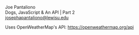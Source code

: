 Joe Pantaliono   
Dogs, JavaScript & An API | Part 2    
josephapantaliono@lewisu.edu   
  
    
Uses OpenWeatherMap's API: https://openweathermap.org/api 
